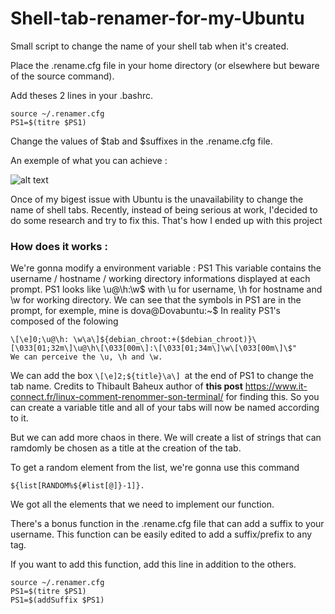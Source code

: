 # Shell-tab-renamer-for-my-Ubuntu

Small script to change the name of your shell tab when it's created.

Place the .rename.cfg file in your home directory (or elsewhere but beware of the source command).

Add theses 2 lines in your .bashrc.

```shell=
source ~/.renamer.cfg
PS1=$(titre $PS1)
```

Change the values of $tab and $suffixes in the .rename.cfg file.

An exemple of what you can achieve :

![alt text](https://media.discordapp.net/attachments/444559402276618251/1088928555175522385/image.png)

Once of my bigest issue with Ubuntu is the unavailability to change the name of shell tabs.
Recently, instead of being serious at work, I'decided to do some research and try to fix this. That's how I ended up with this project

### How does it works : 

We're gonna modify a environment variable : PS1
This variable contains the username / hostname / working directory informations displayed at each prompt.
PS1 looks like \u@\h:\w$ with \u for username, \h for hostname and \w for working directory. We can see that the symbols in PS1 are in the prompt, for exemple, mine is dova@Dovabuntu:~$
In reality PS1's composed of the folowing 
```
\[\e]0;\u@\h: \w\a\]${debian_chroot:+($debian_chroot)}\[\033[01;32m\]\u@\h\[\033[00m\]:\[\033[01;34m\]\w\[\033[00m\]\$" 
We can perceive the \u, \h and \w.
```


We can add the box ```\[\e]2;${title}\a\] ```at the end of PS1 to change the tab name. Credits to Thibault Baheux author of __this post__ https://www.it-connect.fr/linux-comment-renommer-son-terminal/ for finding this.
So you can create a variable title and all of your tabs will now be named according to it.

But we can add more chaos in there.
We will create a list of strings that can ramdomly be chosen as a title at the creation of the tab.

To get a random element from the list, we're gonna use this command 
``` shell
${list[RANDOM%${#list[@]}-1]}.
```

We got all the elements that we need to implement our function.






There's a bonus function in the .rename.cfg file that can add a suffix to your username. This function can be easily edited to add a suffix/prefix to any tag.

If you want to add this function, add this line in addition to the others.


```shell=
source ~/.renamer.cfg
PS1=$(titre $PS1)
PS1=$(addSuffix $PS1)
```
